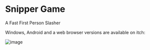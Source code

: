 # Snipper Game 
A Fast First Person Slasher

Windows, Android and a web browser versions are available on itch:

![image](https://user-images.githubusercontent.com/50879714/119897347-b71c1e80-bf59-11eb-9c8d-082f44c88e70.png)
